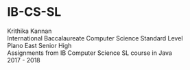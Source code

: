 # IB-CS-SL
Krithika Kannan
<br> International Baccalaureate Computer Science Standard Level
<br> Plano East Senior High
<br> Assignments from IB Computer Science SL course in Java
<br> 2017 - 2018
